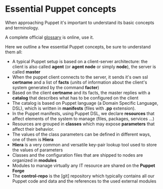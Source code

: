 # Essential Puppet concepts

When approaching Puppet it's important to understand its basic concepts and terminology.

A complete official [glossary](http://docs.puppet.com/references/glossary.html) is online, use it.

Here we outline a few essential Puppet concepts, be sure to understand them all:

- A typical Puppet setup is based on a client-server architecture: the client is also called **agent** (or **agent node** or simply **node**), the server is called **master**
- When the puppet client connects to the server, it sends it's own ssl **certname** and a list of **facts** (units of information about the client's system generated by the command **facter**)
- Based on the client **certname** and its facts, the master replies with a **catalog** that describes what has to be configured on the client
- The catalog is based on Puppet language (a Domain Specific Language, DSL), which is written in **manifests** (files with **.pp** extension).
- In the Puppet manifests, using Puppet DSL,  we declare **resources** that affect elements of the system to manage (files, packages, services ...)
- Resources are grouped in **classes** which may expose **parameters** that affect their behavior.
- The values of the class parameters can be defined in different ways, one of them is **Hiera**
- **Hiera** is a very common and versatile key-pair lookup tool used to store the values of parameters
- Classes and the configuration files that are shipped to nodes are organized in **modules**
- Modules to manage virtually any IT resource are shared on the **Puppet Forge**
- The **control-repo** is the [git] repository which typically contains all our Puppet code and data and the references to the used external modules